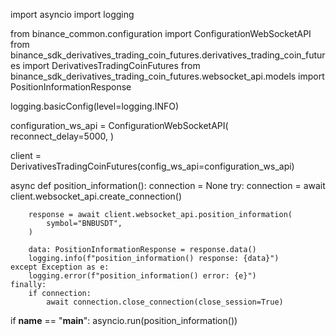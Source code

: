 import asyncio
import logging

from binance_common.configuration import ConfigurationWebSocketAPI
from binance_sdk_derivatives_trading_coin_futures.derivatives_trading_coin_futures import DerivativesTradingCoinFutures
from binance_sdk_derivatives_trading_coin_futures.websocket_api.models import PositionInformationResponse


logging.basicConfig(level=logging.INFO)

configuration_ws_api = ConfigurationWebSocketAPI(
    reconnect_delay=5000,
)

client = DerivativesTradingCoinFutures(config_ws_api=configuration_ws_api)

async def position_information():
    connection = None
    try:
        connection = await client.websocket_api.create_connection()

        response = await client.websocket_api.position_information(
            symbol="BNBUSDT",
        )

        data: PositionInformationResponse = response.data()
        logging.info(f"position_information() response: {data}")
    except Exception as e:
        logging.error(f"position_information() error: {e}")
    finally:
        if connection:
            await connection.close_connection(close_session=True)

if __name__ == "__main__":
    asyncio.run(position_information())
